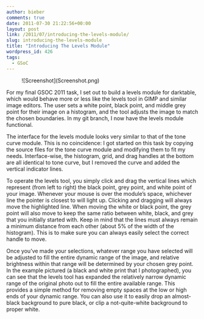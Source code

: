 ```yaml
---
author: bieber
comments: true
date: 2011-07-30 21:22:56+00:00
layout: post
link: /2011/07/introducing-the-levels-module/
slug: introducing-the-levels-module
title: "Introducing The Levels Module"
wordpress_id: 426
tags:
  - GSoC
---
```

<figure markdown="span" class="u-pull-left">
![Screenshot](Screenshot.png)
</figure>

For my final GSOC 2011 task, I set out to build a levels module for darktable, which would behave more or less like the levels tool in GIMP and similar image editors.  The user sets a white point, black point, and middle grey point for their image on a histogram, and the tool adjusts the image to match the chosen boundaries.  In my git branch, I now have the levels module functional.

The interface for the levels module looks very similar to that of the tone curve module.  This is no coincidence: I got started on this task by copying the source files for the tone curve module and modifying them to fit my needs.  Interface-wise, the histogram, grid, and drag handles at the bottom are all identical to tone curve, but I removed the curve and added the vertical indicator lines.

To operate the levels tool, you simply click and drag the vertical lines which represent (from left to right) the black point, grey point, and white point of your image.  Whenever your mouse is over the module’s space, whichever line the pointer is closest to will light up.  Clicking and dragging will always move the highlighted line.  When moving the white or black point, the grey point will also move to keep the same ratio between white, black, and grey that you initially started with.  Keep in mind that the lines must always remain a minimum distance from each other (about 5% of the width of the histogram).  This is to make sure you can always easily select the correct handle to move.

Once you’ve made your selections, whatever range you have selected will be adjusted to fill the entire dynamic range of the image, and relative brightness within that range will be determined by your chosen grey point.  In the example pictured (a black and white print that I photographed), you can see that the levels tool has expanded the relatively narrow dynamic range of the original photo out to fill the entire available range.  This provides a simple method for removing empty spaces at the low or high ends of your dynamic range.  You can also use it to easily drop an almost-black background to pure black, or clip a not-quite-white background to proper white.

